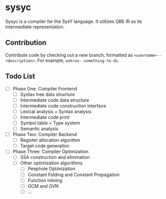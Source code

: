 # sysyc

Sysyc is a compiler for the SysY language. It utilizes QBE IR as its intermediate representation.

## Contribution

Contribute code by checking out a new branch, formatted as `<username>--<description>`. For example, `wokron--something-to-do`.

## Todo List
- [ ] Phase One: Compiler Frontend
  - [ ] Syntax tree data structure
  - [ ] Intermediate code data structure
  - [ ] Intermediate code construction interface
  - [ ] Lexical analysis + Syntax analysis
  - [ ] Intermediate code print
  - [ ] Symbol table + Type system
  - [ ] Semantic analysis

- [ ] Phase Two: Compiler Backend
  - [ ] Register allocation algorithm
  - [ ] Target code generation

- [ ] Phase Three: Compiler Optimization
  - [ ] SSA construction and elimination
  - [ ] Other optimization algorithms
     - [ ] Peephole Optimization
     - [ ] Constant Folding and Constant Propagation
     - [ ] Function inlining
     - [ ] GCM and GVN
     - [ ] ...
